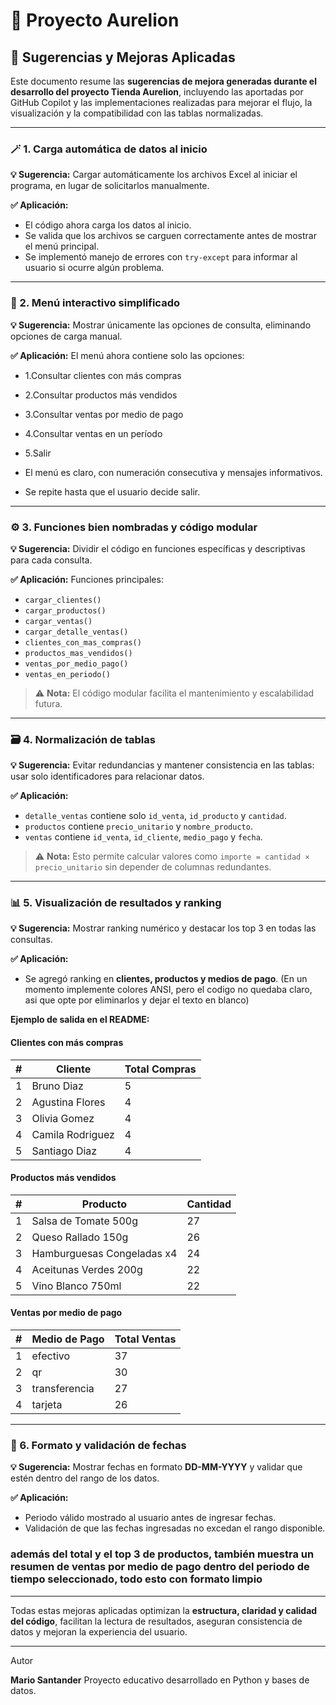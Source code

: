 # 🧠 Proyecto Aurelion

## 📝 Sugerencias y Mejoras Aplicadas

Este documento resume las **sugerencias de mejora generadas durante el desarrollo del proyecto Tienda Aurelion**, incluyendo las aportadas por GitHub Copilot y las implementaciones realizadas para mejorar el flujo, la visualización y la compatibilidad con las tablas normalizadas.

---

### 🪄 1. Carga automática de datos al inicio

**💡 Sugerencia:**
Cargar automáticamente los archivos Excel al iniciar el programa, en lugar de solicitarlos manualmente.

**✅ Aplicación:**

* El código ahora carga los datos al inicio.
* Se valida que los archivos se carguen correctamente antes de mostrar el menú principal.
* Se implementó manejo de errores con `try-except` para informar al usuario si ocurre algún problema.

---

### 🧭 2. Menú interactivo simplificado

**💡 Sugerencia:**
Mostrar únicamente las opciones de consulta, eliminando opciones de carga manual.

**✅ Aplicación:**
El menú ahora contiene solo las opciones:

* 1.Consultar clientes con más compras

* 2.Consultar productos más vendidos

* 3.Consultar ventas por medio de pago

* 4.Consultar ventas en un período

* 5.Salir

* El menú es claro, con numeración consecutiva y mensajes informativos.

* Se repite hasta que el usuario decide salir.

---

### ⚙️ 3. Funciones bien nombradas y código modular

**💡 Sugerencia:**
Dividir el código en funciones específicas y descriptivas para cada consulta.

**✅ Aplicación:**
Funciones principales:

* `cargar_clientes()`
* `cargar_productos()`
* `cargar_ventas()`
* `cargar_detalle_ventas()`
* `clientes_con_mas_compras()`
* `productos_mas_vendidos()`
* `ventas_por_medio_pago()`
* `ventas_en_periodo()`

> ⚠️ **Nota:** El código modular facilita el mantenimiento y escalabilidad futura.

---

### 🗃️ 4. Normalización de tablas

**💡 Sugerencia:**
Evitar redundancias y mantener consistencia en las tablas: usar solo identificadores para relacionar datos.

**✅ Aplicación:**

* `detalle_ventas` contiene solo `id_venta`, `id_producto` y `cantidad`.
* `productos` contiene `precio_unitario` y `nombre_producto`.
* `ventas` contiene `id_venta`, `id_cliente`, `medio_pago` y `fecha`.

> ⚠️ **Nota:** Esto permite calcular valores como `importe = cantidad × precio_unitario` sin depender de columnas redundantes.

---

### 📊 5. Visualización de resultados y ranking

**💡 Sugerencia:**
Mostrar ranking numérico y destacar los top 3 en todas las consultas.

**✅ Aplicación:**

* Se agregó ranking en **clientes, productos y medios de pago**.
(En un momento implemente colores ANSI, pero el codigo no quedaba claro, asi que opte por eliminarlos y dejar el texto en blanco)

**Ejemplo de salida en el README:**

#### Clientes con más compras

| #   | Cliente          | Total Compras  |
| --- | ---------------- | -------------  |
| 1 | Bruno Diaz       | 5             |
| 2 | Agustina Flores  | 4             |
| 3 | Olivia Gomez     | 4             |
| 4 | Camila Rodriguez | 4              |
| 5 | Santiago Diaz    | 4              |

#### Productos más vendidos

| #   | Producto                   | Cantidad |
| --- | -------------------------- | -------- |
| 1 | Salsa de Tomate 500g       | 27       |
| 2 | Queso Rallado 150g         | 26       |
| 3 | Hamburguesas Congeladas x4 | 24       |
| 4 | Aceitunas Verdes 200g      | 22       |
| 5 | Vino Blanco 750ml          | 22       |

#### Ventas por medio de pago

| #   | Medio de Pago | Total Ventas |
| --- | ------------- | ------------ |
| 1 | efectivo      | 37           |
| 2 | qr            | 30           |
| 3 | transferencia | 27           |
| 4 | tarjeta       | 26           |

---

### 📅 6. Formato y validación de fechas

**💡 Sugerencia:**
Mostrar fechas en formato **DD-MM-YYYY** y validar que estén dentro del rango de los datos.

**✅ Aplicación:**

* Periodo válido mostrado al usuario antes de ingresar fechas.
* Validación de que las fechas ingresadas no excedan el rango disponible.

### además del total y el top 3 de productos, también muestra un resumen de ventas por medio de pago dentro del periodo de tiempo seleccionado, todo esto con formato limpio

---

Todas estas mejoras aplicadas optimizan la **estructura, claridad y calidad del código**, facilitan la lectura de resultados, aseguran consistencia de datos y mejoran la experiencia del usuario.

---

Autor

**Mario Santander**
Proyecto educativo desarrollado en Python y bases de datos.

